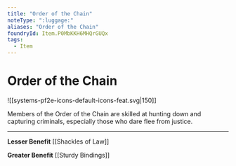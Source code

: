 ```yaml
---
title: "Order of the Chain"
noteType: ":luggage:"
aliases: "Order of the Chain"
foundryId: Item.P0MbKKH6MHQrGUQx
tags:
  - Item
---
```


# Order of the Chain
![[systems-pf2e-icons-default-icons-feat.svg|150]]

Members of the Order of the Chain are skilled at hunting down and capturing criminals, especially those who dare flee from justice.

* * *

**Lesser Benefit** [[Shackles of Law]]

**Greater Benefit** [[Sturdy Bindings]]
